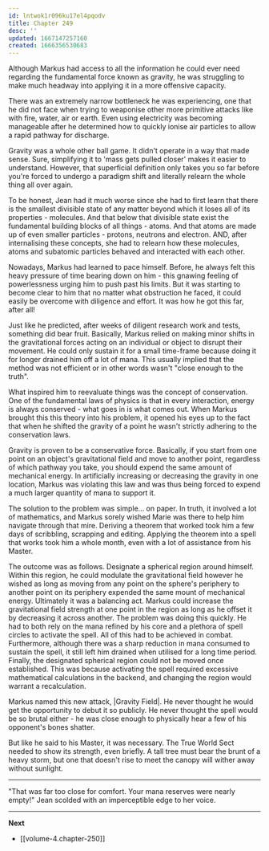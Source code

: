 ```yaml
---
id: lntwok1r096ku17el4pqodv
title: Chapter 249
desc: ''
updated: 1667147257160
created: 1666356530683
---
```


Although Markus had access to all the information he could ever need regarding the fundamental force known as gravity, he was struggling to make much headway into applying it in a more offensive capacity.

There was an extremely narrow bottleneck he was experiencing, one that he did not face when trying to weaponise other more primitive attacks like with fire, water, air or earth. Even using electricity was becoming manageable after he determined how to quickly ionise air particles to allow a rapid pathway for discharge.

Gravity was a whole other ball game. It didn't operate in a way that made sense. Sure, simplifying it to 'mass gets pulled closer' makes it easier to understand. However, that superficial definition only takes you so far before you're forced to undergo a paradigm shift and literally relearn the whole thing all over again.

To be honest, Jean had it much worse since she had to first learn that there is the smallest divisible state of any matter beyond which it loses all of its properties - molecules. And that below that divisible state exist the fundamental building blocks of all things - atoms. And that atoms are made up of even smaller particles - protons, neutrons and electron. AND, after internalising these concepts, she had to relearn how these molecules, atoms and subatomic particles behaved and interacted with each other. 

Nowadays, Markus had learned to pace himself. Before, he always felt this heavy pressure of time bearing down on him - this gnawing feeling of powerlessness urging him to push past his limits. But it was starting to become clear to him that no matter what obstruction he faced, it could easily be overcome with diligence and effort. It was how he got this far, after all!

Just like he predicted, after weeks of diligent research work and tests, something did bear fruit. Basically, Markus relied on making minor shifts in the gravitational forces acting on an individual or object to disrupt their movement. He could only sustain it for a small time-frame because doing it for longer drained him off a lot of mana. This usually implied that the method was not efficient or in other words wasn't "close enough to the truth".

What inspired him to reevaluate things was the concept of conservation. One of the fundamental laws of physics is that in every interaction, energy is always conserved - what goes in is what comes out. When Markus brought this this theory into his problem, it opened his eyes up to the fact that when he shifted the gravity of a point he wasn't strictly adhering to the conservation laws.

Gravity is proven to be a conservative force. Basically, if you start from one point on an object's gravitational field and move to another point, regardless of which pathway you take, you should expend the same amount of mechanical energy. In artificially increasing or decreasing the gravity in one location, Markus was violating this law and was thus being forced to expend a much larger quantity of mana to support it.

The solution to the problem was simple... on paper. In truth, it involved a lot of mathematics, and Markus sorely wished Marie was there to help him navigate through that mire. Deriving a theorem that worked took him a few days of scribbling, scrapping and editing. Applying the theorem into a spell that works took him a whole month, even with a lot of assistance from his Master.

The outcome was as follows. Designate a spherical region around himself. Within this region, he could modulate the gravitational field however he wished as long as moving from any point on the sphere's periphery to another point on its periphery expended the same mount of mechanical energy. Ultimately it was a balancing act. Markus could increase the gravitational field strength at one point in the region as long as he offset it by decreasing it across another. The problem was doing this quickly. He had to both rely on the mana refined by his core and a plethora of spell circles to activate the spell. All of this had to be achieved in combat. Furthermore, although there was a sharp reduction in mana consumed to sustain the spell, it still left him drained when utilised for a long time period. Finally, the designated spherical region could not be moved once established. This was because activating the spell required excessive mathematical calculations in the backend, and changing the region would warrant a recalculation.

Markus named this new attack, |Gravity Field|. He never thought he would get the opportunity to debut it so publicly. He never thought the spell would be so brutal either - he was close enough to physically hear a few of his opponent's bones shatter.

But like he said to his Master, it was necessary. The True World Sect needed to show its strength, even briefly. A tall tree must bear the brunt of a heavy storm, but one that doesn't rise to meet the canopy will wither away without sunlight.

____

"That was far too close for comfort. Your mana reserves were nearly empty!" Jean scolded with an imperceptible edge to her voice.

____

**Next**
* [[volume-4.chapter-250]]